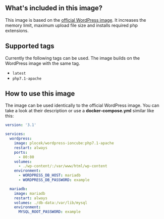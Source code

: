 ## What's included in this image?
This image is based on the [official WordPress image](https://hub.docker.com/_/wordpress/). It increases the memory limit, maximum upload file size and installs required php extensions.

## Supported tags
Currently the following tags can be used. The image builds on the WordPress image with the same tag.

* `latest`
* `php7.1-apache`

## How to use this image
The image can be used identically to the official WordPress image. You can take a look at their description or use a **docker-compose.yml** similar like this:

```yml
version: '3.1'

services:
  wordpress:
    image: plocek/wordpress-ioncube:php7.1-apache
    restart: always
    ports:
      - 80:80
    volumes:
      - ./wp-content/:/var/www/html/wp-content
    environment:
      - WORDPRESS_DB_HOST: mariadb
      - WORDPRESS_DB_PASSWORD: example

  mariadb:
    image: mariadb
    restart: always
    volumes: ./db-data:/var/lib/mysql
    environment:
      MYSQL_ROOT_PASSWORD: example

```